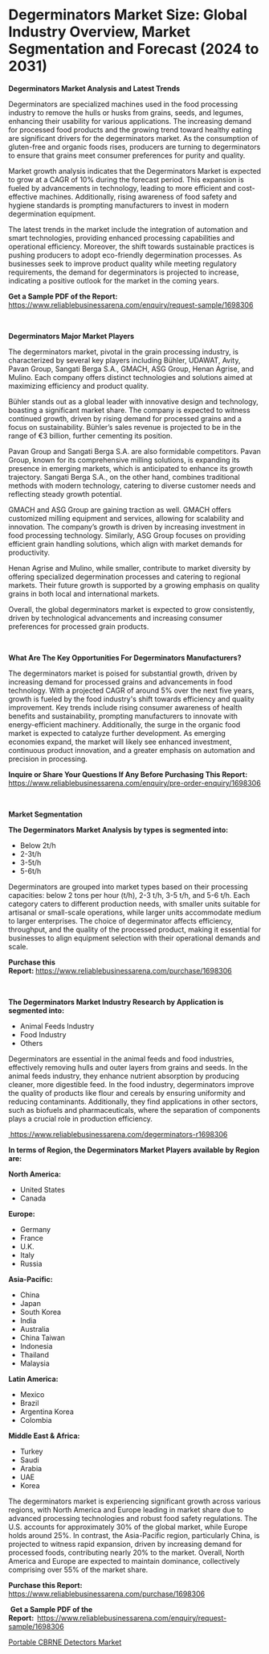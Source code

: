 <p><h1>Degerminators Market Size: Global Industry Overview, Market Segmentation and Forecast (2024 to 2031)</h1></p><p><strong>Degerminators Market Analysis and Latest Trends</strong></p>
<p><p>Degerminators are specialized machines used in the food processing industry to remove the hulls or husks from grains, seeds, and legumes, enhancing their usability for various applications. The increasing demand for processed food products and the growing trend toward healthy eating are significant drivers for the degerminators market. As the consumption of gluten-free and organic foods rises, producers are turning to degerminators to ensure that grains meet consumer preferences for purity and quality.</p><p>Market growth analysis indicates that the Degerminators Market is expected to grow at a CAGR of 10% during the forecast period. This expansion is fueled by advancements in technology, leading to more efficient and cost-effective machines. Additionally, rising awareness of food safety and hygiene standards is prompting manufacturers to invest in modern degermination equipment.</p><p>The latest trends in the market include the integration of automation and smart technologies, providing enhanced processing capabilities and operational efficiency. Moreover, the shift towards sustainable practices is pushing producers to adopt eco-friendly degermination processes. As businesses seek to improve product quality while meeting regulatory requirements, the demand for degerminators is projected to increase, indicating a positive outlook for the market in the coming years.</p></p>
<p><strong>Get a Sample PDF of the Report:&nbsp;</strong> <a href="https://www.reliablebusinessarena.com/enquiry/request-sample/1698306?utm_campaign=1995&utm_medium=2&utm_source=Github&utm_content=ia&utm_term=27122024&utm_id=degerminators">https://www.reliablebusinessarena.com/enquiry/request-sample/1698306</a></p>
<p>&nbsp;</p>
<p><strong>Degerminators Major Market Players</strong></p>
<p><p>The degerminators market, pivotal in the grain processing industry, is characterized by several key players including Bühler, UDAWAT, Avity, Pavan Group, Sangati Berga S.A., GMACH, ASG Group, Henan Agrise, and Mulino. Each company offers distinct technologies and solutions aimed at maximizing efficiency and product quality.</p><p>Bühler stands out as a global leader with innovative design and technology, boasting a significant market share. The company is expected to witness continued growth, driven by rising demand for processed grains and a focus on sustainability. Bühler’s sales revenue is projected to be in the range of €3 billion, further cementing its position.</p><p>Pavan Group and Sangati Berga S.A. are also formidable competitors. Pavan Group, known for its comprehensive milling solutions, is expanding its presence in emerging markets, which is anticipated to enhance its growth trajectory. Sangati Berga S.A., on the other hand, combines traditional methods with modern technology, catering to diverse customer needs and reflecting steady growth potential.</p><p>GMACH and ASG Group are gaining traction as well. GMACH offers customized milling equipment and services, allowing for scalability and innovation. The company’s growth is driven by increasing investment in food processing technology. Similarly, ASG Group focuses on providing efficient grain handling solutions, which align with market demands for productivity.</p><p>Henan Agrise and Mulino, while smaller, contribute to market diversity by offering specialized degermination processes and catering to regional markets. Their future growth is supported by a growing emphasis on quality grains in both local and international markets.</p><p>Overall, the global degerminators market is expected to grow consistently, driven by technological advancements and increasing consumer preferences for processed grain products.</p></p>
<p>&nbsp;</p>
<p><strong>What Are The Key Opportunities For Degerminators Manufacturers?</strong></p>
<p><p>The degerminators market is poised for substantial growth, driven by increasing demand for processed grains and advancements in food technology. With a projected CAGR of around 5% over the next five years, growth is fueled by the food industry's shift towards efficiency and quality improvement. Key trends include rising consumer awareness of health benefits and sustainability, prompting manufacturers to innovate with energy-efficient machinery. Additionally, the surge in the organic food market is expected to catalyze further development. As emerging economies expand, the market will likely see enhanced investment, continuous product innovation, and a greater emphasis on automation and precision in processing.</p></p>
<p><strong>Inquire or Share Your Questions If Any Before Purchasing This Report:</strong> <a href="https://www.reliablebusinessarena.com/enquiry/pre-order-enquiry/1698306?utm_campaign=1995&utm_medium=2&utm_source=Github&utm_content=ia&utm_term=27122024&utm_id=degerminators">https://www.reliablebusinessarena.com/enquiry/pre-order-enquiry/1698306</a></p>
<p>&nbsp;</p>
<p><strong>Market Segmentation</strong></p>
<p><strong>The Degerminators Market Analysis by types is segmented into:</strong></p>
<p><ul><li>Below 2t/h</li><li>2-3t/h</li><li>3-5t/h</li><li>5-6t/h</li></ul></p>
<p><p>Degerminators are grouped into market types based on their processing capacities: below 2 tons per hour (t/h), 2-3 t/h, 3-5 t/h, and 5-6 t/h. Each category caters to different production needs, with smaller units suitable for artisanal or small-scale operations, while larger units accommodate medium to larger enterprises. The choice of degerminator affects efficiency, throughput, and the quality of the processed product, making it essential for businesses to align equipment selection with their operational demands and scale.</p></p>
<p><strong>Purchase this Report:&nbsp;</strong><a href="https://www.reliablebusinessarena.com/purchase/1698306?utm_campaign=1995&utm_medium=2&utm_source=Github&utm_content=ia&utm_term=27122024&utm_id=degerminators">https://www.reliablebusinessarena.com/purchase/1698306</a></p>
<p>&nbsp;</p>
<p><strong>The Degerminators Market Industry Research by Application is segmented into:</strong></p>
<p><ul><li>Animal Feeds Industry</li><li>Food Industry</li><li>Others</li></ul></p>
<p><p>Degerminators are essential in the animal feeds and food industries, effectively removing hulls and outer layers from grains and seeds. In the animal feeds industry, they enhance nutrient absorption by producing cleaner, more digestible feed. In the food industry, degerminators improve the quality of products like flour and cereals by ensuring uniformity and reducing contaminants. Additionally, they find applications in other sectors, such as biofuels and pharmaceuticals, where the separation of components plays a crucial role in production efficiency.</p></p>
<p><a href="https://www.reliablebusinessarena.com/degerminators-r1698306?utm_campaign=1995&utm_medium=2&utm_source=Github&utm_content=ia&utm_term=27122024&utm_id=degerminators">&nbsp;https://www.reliablebusinessarena.com/degerminators-r1698306</a></p>
<p><strong>In terms of Region, the Degerminators Market Players available by Region are:</strong></p>
<p>
    <p> <strong> North America: </strong>
        <ul>
            <li>United States</li>
            <li>Canada</li>
        </ul>
        </p> 
    <p> <strong> Europe: </strong>
        <ul>
            <li>Germany</li>
            <li>France</li>
            <li>U.K.</li>
            <li>Italy</li>
            <li>Russia</li>
        </ul>
        </p> 
    <p> <strong> Asia-Pacific: </strong>
        <ul>
            <li>China</li>
            <li>Japan</li>
            <li>South Korea</li>
            <li>India</li>
            <li>Australia</li>
            <li>China Taiwan</li>
            <li>Indonesia</li>
            <li>Thailand</li>
            <li>Malaysia</li>
        </ul>
        </p> 
    <p> <strong> Latin America: </strong>
        <ul>
            <li>Mexico</li>
            <li>Brazil</li>
            <li>Argentina Korea</li>
            <li>Colombia</li>
        </ul>
        </p> 
    <p> <strong> Middle East & Africa: </strong>
        <ul>
            <li>Turkey</li>
            <li>Saudi</li>
            <li>Arabia</li>
            <li>UAE</li>
            <li>Korea</li>
        </ul>
    </p>
    </p>
<p><p>The degerminators market is experiencing significant growth across various regions, with North America and Europe leading in market share due to advanced processing technologies and robust food safety regulations. The U.S. accounts for approximately 30% of the global market, while Europe holds around 25%. In contrast, the Asia-Pacific region, particularly China, is projected to witness rapid expansion, driven by increasing demand for processed foods, contributing nearly 20% to the market. Overall, North America and Europe are expected to maintain dominance, collectively comprising over 55% of the market share.</p></p>
<p><strong>Purchase this Report: </strong><a href="https://www.reliablebusinessarena.com/purchase/1698306?utm_campaign=1995&utm_medium=2&utm_source=Github&utm_content=ia&utm_term=27122024&utm_id=degerminators">https://www.reliablebusinessarena.com/purchase/1698306</a></p>
<p>&nbsp;<strong>Get a Sample PDF of the Report:&nbsp;&nbsp;</strong><a href="https://www.reliablebusinessarena.com/enquiry/request-sample/1698306?utm_campaign=1995&utm_medium=2&utm_source=Github&utm_content=ia&utm_term=27122024&utm_id=degerminators">https://www.reliablebusinessarena.com/enquiry/request-sample/1698306</a></p>
<p><strong></strong></p>
<p><p><a href="https://github.com/irfadac/Market-Research-Report-List-5/blob/main/portable-cbrne-detectors-market.md?utm_campaign=1995&utm_medium=2&utm_source=Github&utm_content=ia&utm_term=27122024&utm_id=degerminators">Portable CBRNE Detectors Market</a></p></p>